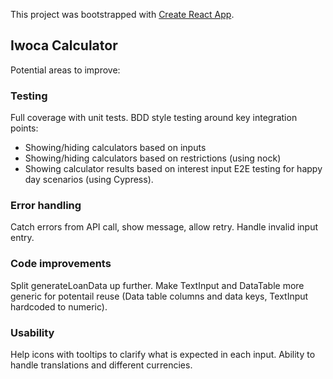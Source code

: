 This project was bootstrapped with [Create React App](https://github.com/facebook/create-react-app).

## Iwoca Calculator

Potential areas to improve:

### Testing

Full coverage with unit tests.
BDD style testing around key integration points:
* Showing/hiding calculators based on inputs
* Showing/hiding calculators based on restrictions (using nock)
* Showing calculator results based on interest input
E2E testing for happy day scenarios (using Cypress).

### Error handling

Catch errors from API call, show message, allow retry.
Handle invalid input entry.

### Code improvements

Split generateLoanData up further.
Make TextInput and DataTable more generic for potentail reuse (Data table columns and data keys, TextInput hardcoded to numeric).

### Usability

Help icons with tooltips to clarify what is expected in each input.
Ability to handle translations and different currencies.